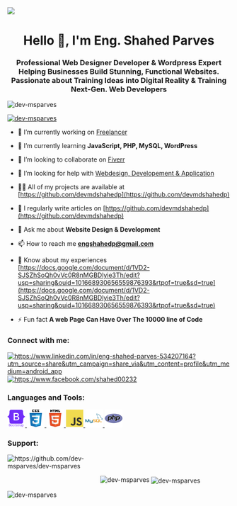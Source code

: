 <image src="https://ibb.co/g5JdnPV">
<h1 align="center">Hello 👋, I'm Eng. Shahed Parves</h1>
<h3 align="center">Professional Web Designer Developer & Wordpress Expert Helping Businesses Build Stunning, Functional Websites. Passionate about Training Ideas into Digital Reality & Training Next-Gen. Web Developers </h3>

<p align="left"> <img src="https://komarev.com/ghpvc/?username=dev-msparves&label=Profile%20views&color=0e75b6&style=flat" alt="dev-msparves" /> </p>

<p align="left"> <a href="https://github.com/ryo-ma/github-profile-trophy"><img src="https://github-profile-trophy.vercel.app/?username=dev-msparves" alt="dev-msparves" /></a> </p>

- 🔭 I’m currently working on [Freelancer](https://github.com/devmdshahedp)

- 🌱 I’m currently learning **JavaScript, PHP, MySQL, WordPress**

- 👯 I’m looking to collaborate on [Fiverr](https://github.com/devmdshahedp)

- 🤝 I’m looking for help with [Webdesign, Developement & Application](https://github.com/devmdshahedp)

- 👨‍💻 All of my projects are available at [https://github.com/devmdshahedp](https://github.com/devmdshahedp)

- 📝 I regularly write articles on [https://github.com/devmdshahedp](https://github.com/devmdshahedp)

- 💬 Ask me about **Website Design & Development**

- 📫 How to reach me **engshahedp@gmail.com**

- 📄 Know about my experiences [https://docs.google.com/document/d/1VD2-SJSZhSoQh0vVc0R8nMGBDlyie3Th/edit?usp=sharing&ouid=101668930656559876393&rtpof=true&sd=true](https://docs.google.com/document/d/1VD2-SJSZhSoQh0vVc0R8nMGBDlyie3Th/edit?usp=sharing&ouid=101668930656559876393&rtpof=true&sd=true)

- ⚡ Fun fact **A web Page Can Have Over The 10000 line of Code**

<h3 align="left">Connect with me:</h3>
<p align="left">
<a href="https://linkedin.com/in/https://www.linkedin.com/in/eng-shahed-parves-534207164?utm_source=share&utm_campaign=share_via&utm_content=profile&utm_medium=android_app" target="blank"><img align="center" src="https://raw.githubusercontent.com/rahuldkjain/github-profile-readme-generator/master/src/images/icons/Social/linked-in-alt.svg" alt="https://www.linkedin.com/in/eng-shahed-parves-534207164?utm_source=share&utm_campaign=share_via&utm_content=profile&utm_medium=android_app" height="30" width="40" /></a>
<a href="https://fb.com/https://www.facebook.com/shahed00232" target="blank"><img align="center" src="https://raw.githubusercontent.com/rahuldkjain/github-profile-readme-generator/master/src/images/icons/Social/facebook.svg" alt="https://www.facebook.com/shahed00232" height="30" width="40" /></a>
</p>

<h3 align="left">Languages and Tools:</h3>
<p align="left"> <a href="https://getbootstrap.com" target="_blank" rel="noreferrer"> <img src="https://raw.githubusercontent.com/devicons/devicon/master/icons/bootstrap/bootstrap-plain-wordmark.svg" alt="bootstrap" width="40" height="40"/> </a> <a href="https://www.w3schools.com/css/" target="_blank" rel="noreferrer"> <img src="https://raw.githubusercontent.com/devicons/devicon/master/icons/css3/css3-original-wordmark.svg" alt="css3" width="40" height="40"/> </a> <a href="https://www.w3.org/html/" target="_blank" rel="noreferrer"> <img src="https://raw.githubusercontent.com/devicons/devicon/master/icons/html5/html5-original-wordmark.svg" alt="html5" width="40" height="40"/> </a> <a href="https://developer.mozilla.org/en-US/docs/Web/JavaScript" target="_blank" rel="noreferrer"> <img src="https://raw.githubusercontent.com/devicons/devicon/master/icons/javascript/javascript-original.svg" alt="javascript" width="40" height="40"/> </a> <a href="https://www.mysql.com/" target="_blank" rel="noreferrer"> <img src="https://raw.githubusercontent.com/devicons/devicon/master/icons/mysql/mysql-original-wordmark.svg" alt="mysql" width="40" height="40"/> </a> <a href="https://www.php.net" target="_blank" rel="noreferrer"> <img src="https://raw.githubusercontent.com/devicons/devicon/master/icons/php/php-original.svg" alt="php" width="40" height="40"/> </a> </p>

<h3 align="left">Support:</h3>
<p><a href="https://www.buymeacoffee.com/https://github.com/dev-msparves/dev-msparves"> <img align="left" src="https://cdn.buymeacoffee.com/buttons/v2/default-yellow.png" height="50" width="210" alt="https://github.com/dev-msparves/dev-msparves" /></a></p><br><br>

<p><img align="left" src="https://github-readme-stats.vercel.app/api/top-langs?username=dev-msparves&show_icons=true&locale=en&layout=compact" alt="dev-msparves" /></p>

<p>&nbsp;<img align="center" src="https://github-readme-stats.vercel.app/api?username=dev-msparves&show_icons=true&locale=en" alt="dev-msparves" /></p>

<p><img align="center" src="https://github-readme-streak-stats.herokuapp.com/?user=dev-msparves&" alt="dev-msparves" /></p>
